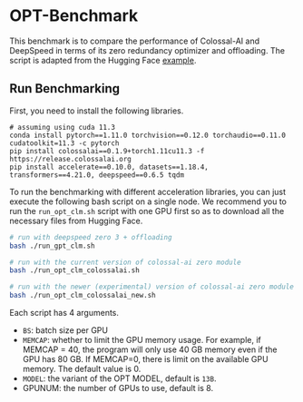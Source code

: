 # OPT-Benchmark

This benchmark is to compare the performance of Colossal-AI and DeepSpeed in terms of its zero redundancy optimizer and offloading. The script is adapted from the Hugging Face [example](https://github.com/huggingface/transformers/tree/main/examples/pytorch/language-modeling).


## Run Benchmarking

First, you need to install the following libraries.

```
# assuming using cuda 11.3
conda install pytorch==1.11.0 torchvision==0.12.0 torchaudio==0.11.0 cudatoolkit=11.3 -c pytorch
pip install colossalai==0.1.9+torch1.11cu11.3 -f https://release.colossalai.org
pip install accelerate==0.10.0, datasets==1.18.4, transformers==4.21.0, deepspeed==0.6.5 tqdm
```

To run the benchmarking with different acceleration libraries, you can just execute the following bash script on a single node. We recommend you to run the `run_opt_clm.sh` script with one GPU first so as to download all the necessary files from Hugging Face.

```bash
# run with deepspeed zero 3 + offloading
bash ./run_gpt_clm.sh

# run with the current version of colossal-ai zero module
bash ./run_opt_clm_colossalai.sh

# run with the newer (experimental) version of colossal-ai zero module
bash ./run_opt_clm_colossalai_new.sh
```

Each script has 4 arguments.
- `BS`: batch size per GPU
- `MEMCAP`: whether to limit the GPU memory usage. For example, if MEMCAP = 40, the program will only use 40 GB memory even if the GPU has 80 GB. If MEMCAP=0, there is limit on the available GPU memory. The default value is 0.
- `MODEL`: the variant of the OPT MODEL, default is `13B`.
- GPUNUM: the number of GPUs to use, default is 8.

